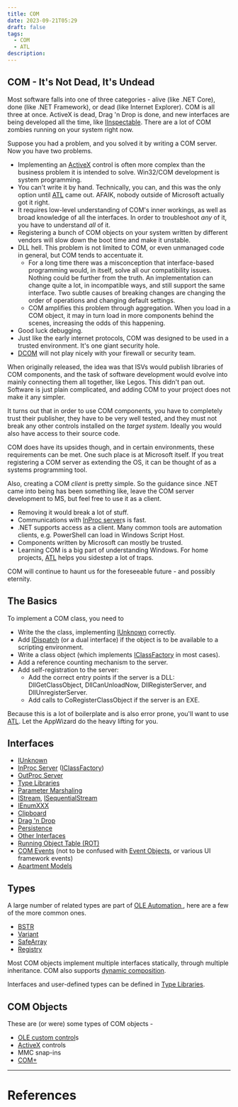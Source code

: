 ```yaml
---
title: COM
date: 2023-09-21T05:29
draft: false
tags:
  - COM
  - ATL
description:
---
```

## COM - It's Not Dead, It's Undead

Most software falls into one of three categories - alive (like .NET Core), done (like .NET Framework), or dead (like Internet Explorer).  COM is all three at once.  ActiveX is dead, Drag 'n Drop is done, and new interfaces are being developed all the time, like [IInspectable](/notes/).  There are a lot of COM zombies running on your system right now.

Suppose you had a problem, and you solved it by writing a COM server.  Now you have two problems.

- Implementing an [ActiveX](/notes/computer/microsoft/com/activex) control is often more complex than the business problem it is intended to solve.  Win32/COM development is system programming.
- You can't write it by hand.  Technically, you can, and this was the only option until [ATL](/notes/computer/microsoft/com/atl) came out.  AFAIK, nobody outside of Microsoft actually got it right.
- It requires low-level understanding of COM's inner workings, as well as broad knowledge of all the interfaces.  In order to troubleshoot _any_ of it, you have to understand _all_ of it.
- Registering a bunch of COM objects on your system written by different vendors will slow down the boot time and make it unstable.
- DLL hell.  This problem is not limited to COM, or even unmanaged code in general, but COM tends to accentuate it.
    - For a long time there was a misconception that interface-based programming would, in itself, solve all our compatibility issues.  Nothing could be further from the truth.  An implementation can change quite a lot, in incompatible ways, and still support the same interface.  Two subtle causes of breaking changes are changing the order of operations and changing default settings.
    - COM amplifies this problem through aggregation.  When you load in a COM object, it may in turn load in more components behind the scenes, increasing the odds of this happening.
- Good luck debugging.
- Just like the early internet protocols, COM was designed to be used in a trusted environment.  It's one giant security hole.
- [DCOM](/notes/computer/microsoft/com/dcom) will not play nicely with your firewall or security team.

When originally released, the idea was that ISVs would publish libraries of COM components, and the task of software development would evolve into mainly connecting them all together, like Legos.  This didn't pan out.  Software is just plain complicated, and adding COM to your project does not make it any simpler.

It turns out that in order to use COM components, you have to completely trust their publisher, they have to be very well tested, and they must not break any other controls installed on the _target system_.  Ideally you would also have access to their source code.

COM does have its upsides though, and in certain environments, these requirements can be met.  One such place is at Microsoft itself.  If you treat registering a COM server as extending the OS, it can be thought of as a systems programming tool.

Also, creating a COM _client_ is pretty simple.  So the guidance since .NET came into being has been something like, leave the COM server development to MS, but feel free to use it as a client.

- Removing it would break a lot of stuff.
- Communications with [InProc server](/notes/computer/microsoft/com/apartment-models/inproc-server)s is fast.
- .NET supports access as a client.  Many common tools are automation clients, e.g. PowerShell can load in Windows Script Host.
- Components written by Microsoft can mostly be trusted.
- Learning COM is a big part of understanding Windows.  For home projects, [ATL](/notes/computer/microsoft/com/atl) helps you sidestep a lot of traps.

COM will continue to haunt us for the foreseeable future - and possibly eternity.
## The Basics

To implement a COM class, you need to

- Write the the class, implementing [IUnknown](/notes/computer/microsoft/com/activex/iunknown) correctly.
- Add [IDispatch](/notes/) (or a dual interface) if the object is to be available to a scripting environment.
- Write a class object (which implements [IClassFactory](/notes/) in most cases).
- Add a reference counting mechanism to the server.
- Add self-registration to the server:
    - Add the correct entry points if the server is a DLL: DllGetClassObject, DllCanUnloadNow, DllRegisterServer, and DllUnregisterServer.
    - Add calls to CoRegisterClassObject if the server is an EXE.

Because this is a lot of boilerplate and is also error prone, you'll want to use [ATL](/notes/computer/microsoft/com/atl).  Let the AppWizard do the heavy lifting for you.

## Interfaces

- [IUnknown](/notes/computer/microsoft/com/activex/iunknown)
- [InProc Server](/notes/computer/microsoft/com/apartment-models/inproc-server) ([IClassFactory](https://learn.microsoft.com/en-us/windows/win32/api/unknwn/nn-unknwn-iclassfactory))
- [OutProc Server](/notes/computer/microsoft/com/apartment-models/outproc-server)
- [Type Libraries](/notes/computer/microsoft/com/type-libraries)
- [Parameter Marshaling](/notes/computer/microsoft/com/atl/parameter-marshaling)
- [IStream](https://learn.microsoft.com/en-us/windows/win32/api/objidl/nn-objidl-istream), [ISequentialStream](https://learn.microsoft.com/en-us/windows/win32/api/objidl/nn-objidl-isequentialstream)
- [IEnumXXX](/notes/computer/microsoft/com/ienumxxx)
- [Clipboard](/notes/computer/microsoft/com/clipboard)
- [Drag 'n Drop](/notes/computer/microsoft/com/drag-n-drop)
- [Persistence](/notes/computer/microsoft/com/persistence)
- [Other Interfaces](/notes/computer/microsoft/com/other-interfaces)
- [Running Object Table (ROT)](/notes/computer/microsoft/com/running-object-table-rot)
- [COM Events](/notes/computer/microsoft/com/com-events) (not to be confused with [Event Objects](https://learn.microsoft.com/en-us/windows/win32/sync/event-objects), or various UI framework events)
- [Apartment Models](/notes/computer/microsoft/com/apartment-models)

## Types

A large number of related types are part of  [OLE Automation ](https://learn.microsoft.com/en-us/windows/win32/api/_automat/), here are a few of the more common ones.

- [BSTR](https://learn.microsoft.com/en-us/previous-versions/windows/desktop/automat/bstr)
- [Variant](/notes/computer/microsoft/com/variant)
- [SafeArray](/notes/computer/microsoft/com/safearray)
- [Registry](/notes/computer/microsoft/com/registry)

Most COM objects implement multiple interfaces statically, through multiple inheritance.  COM also supports [dynamic composition](/notes/computer/microsoft/com/dynamic-composition).

Interfaces and user-defined types can be defined in [Type Libraries](/notes/computer/microsoft/com/type-libraries).

## COM Objects

These are (or were) some types of COM objects -

- [OLE custom control](/notes/computer/microsoft/com/activex/ole-custom-control)s
- [ActiveX](/notes/computer/microsoft/com/activex) controls
- MMC snap-ins
- [COM+](/notes/computer/microsoft/com/com-plus)

---
# References


